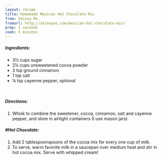 ```yaml
---
layout: recipe
title: Homemade Mexican Hot Chocolate Mix
from: Skinny Ms.
fromurl: http://skinnyms.com/mexican-hot-chocolate-mix/
prep: 2 seconds
cook: 5 minutes
---
```


##### Ingredients:

* 3½ cups sugar
* 2¼ cups unsweetened cocoa powder
* 3 tsp ground cinnamon
* 1 tsp salt
* ¼ tsp cayenne pepper, optional

<br>

##### Directions:

1. Whisk to combine the sweetener, cocoa, cinnamon, salt and cayenne pepper, and store in airtight containers (I use mason jars).

##### #Hot Chocolate:

1. Add 2 tablespoonspoons of the cocoa mix for every one cup of milk.
2. To serve, warm favorite milk in a saucepan over medium heat and stir in hot cocoa mix. Serve with whipped cream!
